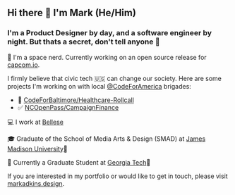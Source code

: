 ## Hi there 👋 I'm Mark (He/Him)
### I'm a Product Designer by day, and a software engineer by night.  But thats a secret, don't tell anyone 🤫

🔭 I'm a space nerd.  Currently working on an open source release for [capcom.io](https://capcom.io/).

I firmly believe that civic tech 🇺🇸 can change our society.  Here are some projects I'm working on with local [@CodeForAmerica](https://github.com/codeforamerica) brigades:
- 🏥 [CodeForBaltimore/Healthcare-Rollcall](https://github.com/CodeForBaltimore/Healthcare-Rollcall)
- ✅ [NCOpenPass/CampaignFinance](https://github.com/ncopenpass/CampaignFinance)

💻 I work at [Bellese](https://github.com/bellese/)

🎓 Graduate of the School of Media Arts & Design (SMAD) at [James Madison University](https://twitter.com/JMU)🐶

🏫 Currently a Graduate Student at [Georgia Tech](https://twitter.com/GeorgiaTech)🐝

If you are interested in my portfolio or would like to get in touch, please visit [markadkins.design](https://markadkins.design).
